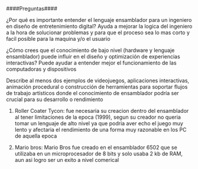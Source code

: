 ####Preguntas####

¿Por qué es importante entender el lenguaje ensamblador para un ingeniero en diseño de entretenimiento digital?
Ayuda a mejorar la logica del ingeniero  a la hora de solucionar problemas y para que el proceso sea lo mas corto y facil posible para la maquina y/o
el usuario 

¿Cómo crees que el conocimiento de bajo nivel (hardware y lenguaje ensamblador) puede influir en el diseño y optimización de experiencias interactivas?
Puede ayudar a entender mejor el funcionamiento de las computadoras y dispositivos  

Describe al menos dos ejemplos de videojuegos, aplicaciones interactivas, animación procedural o construcción de herramientas para soportar flujos de 
trabajo artísticos donde el conocimiento de ensamblador podría ser crucial para su desarrollo o rendimiento

1. Roller Coater Tycon: fue necesaria su creacion dentro del ensamblador al tener limitaciones de la epoca (1999), segun su creador no queria tomar un
lenguaje de alto nivel ya que podria aver echo el juego muy lento y afectaria el rendimiento de una forma muy razonable en los PC de aquella epoca 
   
2. Mario bros: Mario Bros fue creado en el ensamblador 6502 que se utilizaba en un microprocesador de 8 bits y solo usaba 2 kb de RAM, aun asi logro
ser un exito a nivel comerical
